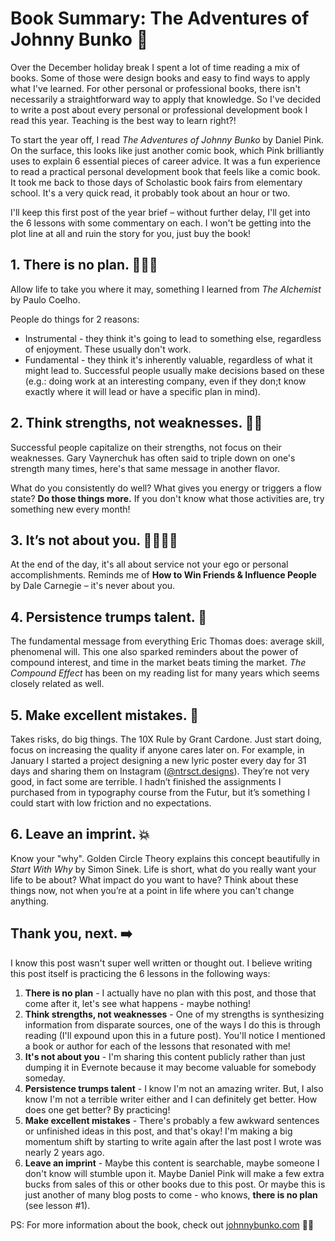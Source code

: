 # Book Summary: The Adventures of Johnny Bunko 🥢

Over the December holiday break I spent a lot of time reading a mix of books. Some of those were design books and easy to find ways to apply what I've learned. For other personal or professional books, there isn't necessarily a straightforward way to apply that knowledge. So I've decided to write a post about every personal or professional development book I read this year. Teaching is the best way to learn right?!

To start the year off, I read *The Adventures of Johnny Bunko* by Daniel Pink. On the surface, this looks like just another comic book, which Pink brilliantly uses to explain 6 essential pieces of career advice. It was a fun experience to read a practical personal development book that feels like a comic book. It took me back to those days of Scholastic book fairs from elementary school. It's a very quick read, it probably took about an hour or two.

I'll keep this first post of the year brief – without further delay, I'll get into the 6 lessons with some commentary on each. I won't be getting into the plot line at all and ruin the story for you, just buy the book!

## 1. There is no plan. 🤷🏻‍♂️

Allow life to take you where it may, something I learned from *The Alchemist* by Paulo Coelho.

People do things for 2 reasons:

* Instrumental - they think it's going to lead to something else, regardless of enjoyment. These usually don't work.
* Fundamental - they think it's inherently valuable, regardless of what it might lead to. Successful people usually make decisions based on these (e.g.: doing work at an interesting company, even if they don;t know exactly where it will lead or have a specific plan in mind).

## 2. Think strengths, not weaknesses. 💪🏽

Successful people capitalize on their strengths, not focus on their weaknesses. Gary Vaynerchuk has often said to triple down on one's strength many times, here's that same message in another flavor.

What do you consistently do well? What gives you energy or triggers a flow state? **Do those things more.** If you don't know what those activities are, try something new every month!

## 3. It’s not about you. 👨‍👩‍👧‍👦

At the end of the day, it's all about service not your ego or personal accomplishments. Reminds me of **How to Win Friends & Influence People** by Dale Carnegie – it's never about you.

## 4. Persistence trumps talent. 🤨

The fundamental message from everything Eric Thomas does: average skill, phenomenal will. This one also sparked reminders about the power of compound interest, and time in the market beats timing the market. *The Compound Effect* has been on my reading list for many years which seems closely related as well.

## 5. Make excellent mistakes. 🧹

Takes risks, do big things. The 10X Rule by Grant Cardone. Just start doing, focus on increasing the quality if anyone cares later on. For example, in January I started a project designing a new lyric poster every day for 31 days and sharing them on Instagram ([@ntrsct.designs](https://www.instagram.com/ntrsct.designs/)). They’re not very good, in fact some are terrible. I hadn’t finished the assignments I purchased from in typography course from the Futur, but it’s something I could start with low friction and no expectations.

## 6. Leave an imprint. 💥

Know your "why". Golden Circle Theory explains this concept beautifully in *Start With Why* by Simon Sinek. Life is short, what do you really want your life to be about? What impact do you want to have? Think about these things now, not when you’re at a point in life where you can't change anything.

## Thank you, next. ➡️

I know this post wasn't super well written or thought out. I believe writing this post itself is practicing the 6 lessons in the following ways:

1. **There is no plan** - I actually have no plan with this post, and those that come after it, let's see what happens - maybe nothing!
2. **Think strengths, not weaknesses** - One of my strengths is synthesizing information from disparate sources, one of the ways I do this is through reading (I'll expound upon this in a future post). You'll notice I mentioned a book or author for each of the lessons that resonated with me!
3. **It's not about you** - I'm sharing this content publicly rather than just dumping it in Evernote because it may become valuable for somebody someday.
4. **Persistence trumps talent** - I know I'm not an amazing writer. But, I also know I'm not a terrible writer either and I can definitely get better. How does one get better? By practicing!
5. **Make excellent mistakes** - There's probably a few awkward sentences or unfinished ideas in this post, and that's okay! I'm making a big momentum shift by starting to write again after the last post I wrote was nearly 2 years ago.
6. **Leave an imprint** - Maybe this content is searchable, maybe someone I don't know will stumble upon it. Maybe Daniel Pink will make a few extra bucks from sales of this or other books due to this post. Or maybe this is just another of many blog posts to come - who knows, **there is no plan** (see lesson #1).

PS: For more information about the book, check out [johnnybunko.com](http://johnnybunko.com/) ✌🏽

